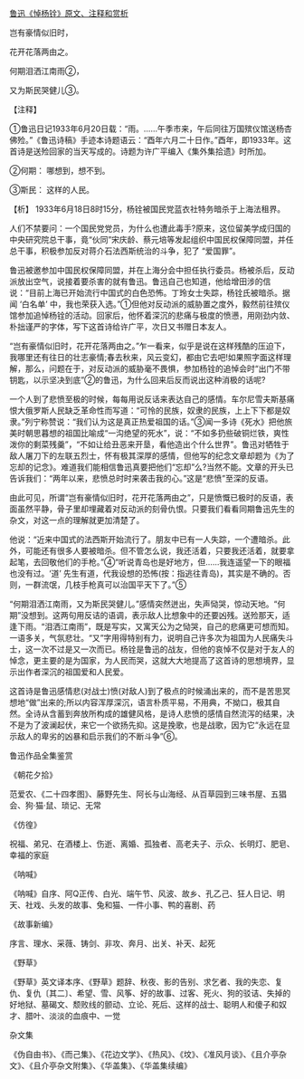 [鲁迅《悼杨铨》原文、注释和赏析](https://www.vrrw.net/wx/9370.html)

岂有豪情似旧时，

花开花落两由之。

何期泪洒江南雨②，

又为斯民哭健儿③。

【注释】

①鲁迅日记1933年6月20日载：“雨。……午季市来，午后同往万国殡仪馆送杨杏佛殓。”《鲁迅诗稿》手迹本诗题语云：“酉年六月二十日作。”酉年，即1933年。这首诗是送殓回家的当天写成的。诗题为许广平编入《集外集拾遗》时所加。

②何期： 哪想到，想不到。

③斯民： 这样的人民。

【析】 1933年6月18日8时15分，杨铨被国民党蓝衣社特务暗杀于上海法租界。



人们不禁要问：一个国民党党员，为什么也遭此毒手?原来，这位留美学成归国的中央研究院总干事，竟“伙同”宋庆龄、蔡元培等发起组织中国民权保障同盟，并任总干事，积极参加反对蒋介石法西斯统治的斗争，犯了 “爱国罪”。

鲁迅被邀参加中国民权保障同盟，并在上海分会中担任执行委员。杨被杀后，反动派放出空气，说接着要杀害的就有鲁迅。鲁迅自己也知道，他给增田涉的信说：“目前上海已开始流行中国式的白色恐怖。丁玲女士失踪，杨铨氏被暗杀。据闻 ‘白名单’ 中，我也荣获入选。”①但他对反动派的威胁置之度外，毅然前往殡仪馆参加追悼杨铨的活动。回家后，他怀着深沉的悲痛与极度的愤懑，用刚劲内敛、朴拙谨严的字体，写下这首诗给许广平，次日又书赠日本友人。

“岂有豪情似旧时，花开花落两由之。”乍一看来，似乎是说在这样残酷的压迫下，我哪里还有往日的壮志豪情;春去秋来，风云变幻，都由它去吧!如果照字面这样理解，那么，问题在于，对反动派的威胁毫不畏惧，参加杨铨的追悼会时“出门不带钥匙，以示坚决到底”②的鲁迅，为什么回来后反而说出这种消极的话呢?

一个人到了悲愤至极的时候，每每用说反话来表达自己的感情。车尔尼雪夫斯基痛恨大俄罗斯人民缺乏革命性而写道：“可怜的民族，奴隶的民族，上上下下都是奴隶。”列宁称赞说：“我们认为这是真正热爱祖国的话。”③闻一多诗《死水》把他旅美时朝思暮想的祖国比喻成“一沟绝望的死水”，说：“不如多扔些破铜烂铁，爽性泼你的剩菜残羹”，“不如让给丑恶来开垦，看他造出个什么世界”。鲁迅对牺牲于敌人屠刀下的左联五烈士，怀有极其深厚的感情，但他写的纪念文章却题为《为了忘却的记念》。难道我们能相信鲁迅真要把他们“忘却”么?当然不能。文章的开头已告诉我们：“两年以来，悲愤总时时来袭击我的心。”这是“悲愤”至深的反语。

由此可见，所谓“岂有豪情似旧时，花开花落两由之”，只是愤慨已极时的反语，表面虽然平静，骨子里却埋藏着对反动派的刻骨仇恨。只要我们看看同期鲁迅先生的杂文，对这一点的理解就更加清楚了。

他说：“近来中国式的法西斯开始流行了。朋友中已有一人失踪，一个遭暗杀。此外，可能还有很多人要被暗杀。但不管怎么说，我还活着，只要我还活着，就要拿起笔，去回敬他们的手枪。”④“听说青岛也是好地方，但……我连遥望一下的眼福也没有过。‘道’ 先生有道，代我设想的恐怖(按：指逃往青岛)，其实是不确的。否则，一群流氓，几枝手枪真可以治国平天下了。”⑤

“何期泪洒江南雨，又为斯民哭健儿。”感情突然迸出，失声恸哭，惊动天地。“何期”没想到。这两句用反诘的语调，表示敌人比想象中的还要凶残。送殓那天，适逢下雨。“泪洒江南雨”，既是写实，又寓天公为之恸哭，自己的悲痛更可想而知。一语多关，气氛悲壮。“又”字用得特别有力，说明自己许多次为祖国为人民痛失斗士，这一次不过是又一次而已。杨铨是鲁迅的战友，但他的哀悼不仅是对于友人的悼念，更主要的是为国家，为人民而哭，这就大大地提高了这首诗的思想境界，显示出作者深沉的祖国爱和人民爱。

这首诗是鲁迅感情悲(对战士)愤(对敌人)到了极点的时候涌出来的，而不是苦思冥想地“做”出来的;所以内容浑厚深沉，语言朴质平易，不用典，不拗口，极其自然。全诗从含蓄到奔放所构成的雄健风格，是诗人悲愤的感情自然流泻的结果，决不是为了波澜起伏，来它一个欲扬先抑。这是挽歌，也是战歌，因为它“永远在显示敌人的卑劣的凶暴和启示我们的不断斗争”⑥。

鲁迅作品全集鉴赏

《朝花夕拾》

范爱农、《二十四孝图》、藤野先生、阿长与山海经、从百草园到三味书屋、五猖会、狗·猫·鼠、琐记、无常

《仿徨》

祝福、弟兄、在酒楼上、伤逝、离婚、孤独者、高老夫子、示众、长明灯、肥皂、幸福的家庭

《呐喊》

《呐喊》自序、阿Q正传、白光、端午节、风波、故乡、孔乙己、狂人日记、明天、社戏、头发的故事、兔和猫、一件小事、鸭的喜剧、药

《故事新编》

序言、理水、采薇、铸剑、非攻、奔月、出关、补天、起死

《野草》

《野草》英文译本序、《野草》题辞、秋夜、影的告别、求乞者、我的失恋、复仇、复仇〔其二〕、希望、雪、风筝、好的故事、过客、死火、狗的驳诘、失掉的好地狱、墓碣文、颓败线的颤动、立论、死后、这样的战士、聪明人和傻子和奴才、腊叶、淡淡的血痕中、一觉

杂文集

《伪自由书》、《而己集》、《花边文学》、《热风》、《坟》、《准风月谈》、《且介亭杂文》、《且介亭杂文附集》、《华盖集》、《华盖集续编》

